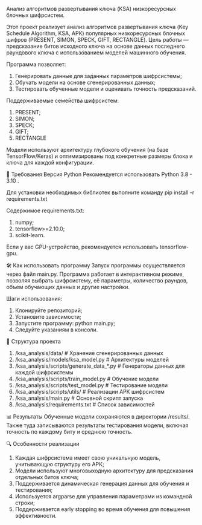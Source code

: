 Анализ алгоритмов развертывания ключа (KSA) низкоресурсных блочных шифрсистем.

Этот проект реализует анализ алгоритмов развертывания ключа (Key Schedule Algorithm, KSA, АРК) популярных низкоресурсных блочных шифров (PRESENT, SIMON, SPECK, GIFT, RECTANGLE). Цель работы — предсказание битов исходного ключа на основе данных последнего раундового ключа с использованием моделей машинного обучения.

Программа позволяет:

1. Генерировать данные для заданных параметров шифрсистемы;
2. Обучать модели на основе сгенерированных данных;
3. Тестировать обученные модели и оценивать точность предсказаний.

Поддерживаемые семейства шифрсистем:

1. PRESENT;
2. SIMON;
3. SPECK;
4. GIFT;
5. RECTANGLE

Модели используют архитектуру глубокого обучения (на базе TensorFlow/Keras) и оптимизированы под конкретные размеры блока и ключа для каждой конфигурации.

🧰 Требования
Версия Python
Рекомендуется использовать Python 3.8 - 3.10 .


Для установки необходимых библиотек выполните команду pip install -r requirements.txt
   
Содержимое requirements.txt:

1. numpy;
2. tensorflow>=2.10.0;
3. scikit-learn.
 
Если у вас GPU-устройство, рекомендуется использовать tensorflow-gpu. 

🛠 Как использовать программу
Запуск программы осуществляется через файл main.py. Программа работает в интерактивном режиме, позволяя выбрать шифрсистему, её параметры, количество раундов, объем обучающих данных и другие настройки.

Шаги использования:

1. Клонируйте репозиторий;
2. Установите зависимости;
3. Запустите программу: python main.py;
4. Следуйте указаниям в консоли.

📁 Структура проекта

1. /ksa_analysis/data/                        # Хранение сгенерированных данных
2. /ksa_analysis/models/ksa_model.py          # Архитектуры моделей
3. /ksa_analysis/scripts/generate_data_*.py   # Генераторы данных для каждой шифрсистемы
4. /ksa_analysis/scripts/train_model.py       # Обучение модели
5. /ksa_analysis/scripts/test_model.py        # Тестирование модели
6. /ksa_analysis/scripts/utils/               # Реализации АРК шифрсистем
7. /ksa_analysis/main.py                      # Основной скрипт запуска
8. /ksa_analysis/requirements.txt             # Список зависимостей

📊 Результаты
Обученные модели сохраняются в директории /results/. Также туда записываются результаты тестирования модели, включая точность по каждому биту и среднюю точность.

🔍 Особенности реализации
1. Каждая шифрсистема имеет свою уникальную модель, учитывающую структуру его АРК;
2. Модели используют многовыходную архитектуру для предсказания отдельных битов ключа;
3. Поддерживается динамическая генерация данных для обучения и тестирования;
4. Используется argparse для управления параметрами из командной строки;
5. Поддерживается early stopping во время обучения для повышения эффективности.
